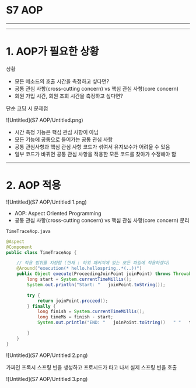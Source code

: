 # S7 AOP

---

---

# 1. AOP가 필요한 상황

상황

- 모든 메소드의 호출 시간을 측정하고 싶다면?
- 공통 관심 사항(cross-cutting concern) vs 핵심 관심 사항(core concern)
- 회원 가입 시간, 회원 조회 시간을 측정하고 싶다면?

단순 코딩 시 문제점

![Untitled](S7 AOP/Untitled.png)

- 시간 측정 기능은 핵심 관심 사항이 아님
- 모든 기능에 공통으로 들어가는 공통 관심 사항
- 공통 관심사항과 핵심 관심 사항 코드가 섞여서 유지보수가 어려울 수 있음
- 일부 코드가 바뀌면 공통 관심 사항을 적용한 모든 코드를 찾아가 수정해야 함

---

# 2. AOP 적용

![Untitled](S7 AOP/Untitled 1.png)

- AOP: Aspect Oriented Programming
- 공통 관심 사항(cross-cutting concern) vs 핵심 관심 사항(core concern) 분리

`TimeTraceAop.java`

```java
@Aspect
@Component
public class TimeTraceAop {

    // 적용 범위를 지정함 (현재 : 하위 패키지에 있는 모든 파일에 적용하겠다)
    @Around("execution(* hello.hellospring..*(..))")
    public Object execute(ProceedingJoinPoint joinPoint) throws Throwable {
        long start = System.currentTimeMillis();
        System.out.println("Start: "   joinPoint.toString());

        try {
            return joinPoint.proceed();
        } finally {
            long finish = System.currentTimeMillis();
            long timeMs = finish - start;
            System.out.println("END: "   joinPoint.toString()   " "   timeMs   "ms" );

        }
    }
}
```

![Untitled](S7 AOP/Untitled 2.png)

가짜인 프록시 스프링 빈을 생성하고 프로시드가 타고 나서 실제 스프링 빈을 호출

![Untitled](S7 AOP/Untitled 3.png)